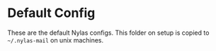 # Default Config

These are the default Nylas configs. This folder on setup is copied to
`~/.nylas-mail` on unix machines.
